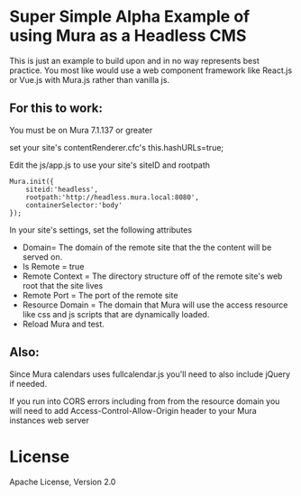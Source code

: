 # Super Simple Alpha Example of using Mura as a Headless CMS
This is just an example to build upon and in no way represents best practice. You most like would use a web component framework like React.js or Vue.js with Mura.js rather than vanilla js.

## For this to work:

You must be on Mura 7.1.137 or greater

set your site's contentRenderer.cfc's this.hashURLs=true;

Edit the js/app.js to use your site's siteID and rootpath

```
Mura.init({
	siteid:'headless',
	rootpath:'http://headless.mura.local:8080',
	containerSelector:'body'
});
```

In your site's settings, set the following attributes

* Domain= The domain of the remote site that the the content will be served on.
* Is Remote = true
* Remote Context = The directory structure off of the remote site's web root that the site lives
* Remote Port = The port of the remote site
* Resource Domain = The domain that Mura will use the access resource like css and js scripts that are dynamically loaded.
* Reload Mura and test.

## Also:

Since Mura calendars uses fullcalendar.js you'll need to also include jQuery if needed.

If you run into CORS errors including from from the resource domain you will need to add Access-Control-Allow-Origin header to your Mura instances web server

# License
Apache License, Version 2.0
